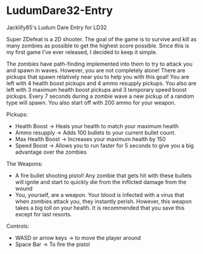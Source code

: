 # LudumDare32-Entry
Jacklify85's Ludum Dare Entry for LD32 

Super ZDefeat is a 2D shooter. The goal of the game is to survive and kill as many zombies as possible to get the highest score possible. Since this is my first game I've ever released, I decided to keep it simple.

The zombies have path-finding implemented into them to try to attack you and spawn in waves. However, you are not completely alone! There are pickups that spawn relatively near you to help you with this goal! You are left with 4 health boost pickups and 4 ammo resupply pickups. You also are left with 3 maximum health boost pickups and 3 temporary speed boost pickups. Every 7 seconds during a zombie wave a new pickup of a random type will spawn. You also start off with 200 ammo for your weapon.

Pickups:
- Health Boost -> Heals your health to match your maximum health
- Ammo resupply -> Adds 100 bullets to your current bullet count.
- Max Health Boost -> Increases your maximum health by 150
- Speed Boost -> Allows you to run faster for 5 seconds to give you a big advantage over the zombies

The Weapons: 
- A fire bullet shooting pistol! Any zombie that gets hit with these bullets will ignite and start to quickly die from the inflicted damage from the wound
- You, yourself, are a weapon. Your blood is infected with a virus that when zombies attack you, they instantly perish. However, this weapon takes a big toll on your health. It is recommended that you save this except for last resorts.

Controls:
- WASD or arrow keys -> to move the player around
- Space Bar -> To fire the pistol


